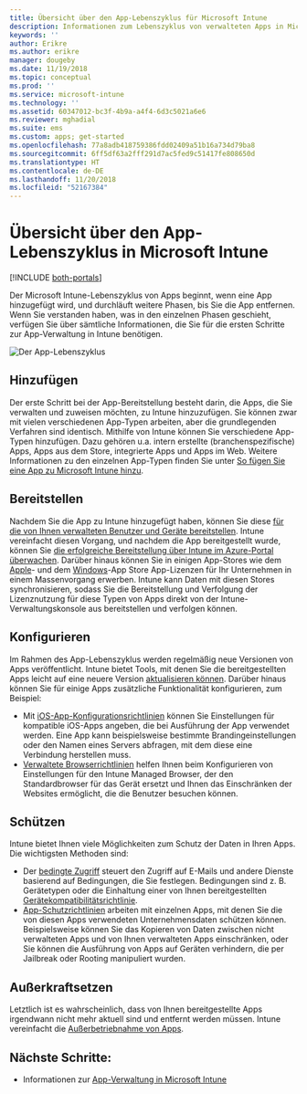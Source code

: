 ```yaml
---
title: Übersicht über den App-Lebenszyklus für Microsoft Intune
description: Informationen zum Lebenszyklus von verwalteten Apps in Microsoft Intune. Der App-Lebenszyklus umfasst das Hinzufügen, Bereitstellen, Konfigurieren, und Außerkraftsetzen von Apps.
keywords: ''
author: Erikre
ms.author: erikre
manager: dougeby
ms.date: 11/19/2018
ms.topic: conceptual
ms.prod: ''
ms.service: microsoft-intune
ms.technology: ''
ms.assetid: 60347012-bc3f-4b9a-a4f4-6d3c5021a6e6
ms.reviewer: mghadial
ms.suite: ems
ms.custom: apps; get-started
ms.openlocfilehash: 77a8adb418759386fdd02409a51b16a734d79ba8
ms.sourcegitcommit: 6ff5df63a2fff291d7ac5fed9c51417fe808650d
ms.translationtype: HT
ms.contentlocale: de-DE
ms.lasthandoff: 11/20/2018
ms.locfileid: "52167384"
---
```

# <a name="overview-of-the-app-lifecycle-in-microsoft-intune"></a>Übersicht über den App-Lebenszyklus in Microsoft Intune

[!INCLUDE [both-portals](./includes/note-for-both-portals.md)]

Der Microsoft Intune-Lebenszyklus von Apps beginnt, wenn eine App hinzugefügt wird, und durchläuft weitere Phasen, bis Sie die App entfernen. Wenn Sie verstanden haben, was in den einzelnen Phasen geschieht, verfügen Sie über sämtliche Informationen, die Sie für die ersten Schritte zur App-Verwaltung in Intune benötigen.

![Der App-Lebenszyklus](./media/app-lifecycle.png "Der Intune-App-Lebenszyklus")

## <a name="add"></a>Hinzufügen

Der erste Schritt bei der App-Bereitstellung besteht darin, die Apps, die Sie verwalten und zuweisen möchten, zu Intune hinzuzufügen. Sie können zwar mit vielen verschiedenen App-Typen arbeiten, aber die grundlegenden Verfahren sind identisch. Mithilfe von Intune können Sie verschiedene App-Typen hinzufügen. Dazu gehören u.a. intern erstellte (branchenspezifische) Apps, Apps aus dem Store, integrierte Apps und Apps im Web. Weitere Informationen zu den einzelnen App-Typen finden Sie unter [So fügen Sie eine App zu Microsoft Intune hinzu](apps-add.md). 

## <a name="deploy"></a>Bereitstellen

Nachdem Sie die App zu Intune hinzugefügt haben, können Sie diese [für die von Ihnen verwalteten Benutzer und Geräte bereitstellen](apps-deploy.md). Intune vereinfacht diesen Vorgang, und nachdem die App bereitgestellt wurde, können Sie [die erfolgreiche Bereitstellung über Intune im Azure-Portal überwachen](apps-monitor.md). Darüber hinaus können Sie in einigen App-Stores wie dem [Apple](vpp-apps-ios.md)- und dem [Windows](windows-store-for-business.md)-App Store App-Lizenzen für Ihr Unternehmen in einem Massenvorgang erwerben. Intune kann Daten mit diesen Stores synchronisieren, sodass Sie die Bereitstellung und Verfolgung der Lizenznutzung für diese Typen von Apps direkt von der Intune-Verwaltungskonsole aus bereitstellen und verfolgen können.

## <a name="configure"></a>Konfigurieren

Im Rahmen des App-Lebenszyklus werden regelmäßig neue Versionen von Apps veröffentlicht. Intune bietet Tools, mit denen Sie die bereitgestellten Apps leicht auf eine neuere Version [aktualisieren können](apps-add.md). Darüber hinaus können Sie für einige Apps zusätzliche Funktionalität konfigurieren, zum Beispiel:
- Mit [iOS-App-Konfigurationsrichtlinien](app-configuration-policies-use-ios.md) können Sie Einstellungen für kompatible iOS-Apps angeben, die bei Ausführung der App verwendet werden. Eine App kann beispielsweise bestimmte Brandingeinstellungen oder den Namen eines Servers abfragen, mit dem diese eine Verbindung herstellen muss.
- [Verwaltete Browserrichtlinien](app-configuration-managed-browser.md) helfen Ihnen beim Konfigurieren von Einstellungen für den Intune Managed Browser, der den Standardbrowser für das Gerät ersetzt und Ihnen das Einschränken der Websites ermöglicht, die die Benutzer besuchen können.

## <a name="protect"></a>Schützen

Intune bietet Ihnen viele Möglichkeiten zum Schutz der Daten in Ihren Apps. Die wichtigsten Methoden sind:
- Der [bedingte Zugriff](conditional-access.md) steuert den Zugriff auf E-Mails und andere Dienste basierend auf Bedingungen, die Sie festlegen. Bedingungen sind z. B. Gerätetypen oder die Einhaltung einer von Ihnen bereitgestellten [Gerätekompatibilitätsrichtlinie](device-compliance.md).
- [App-Schutzrichtlinien](app-protection-policy.md) arbeiten mit einzelnen Apps, mit denen Sie die von diesen Apps verwendeten Unternehmensdaten schützen können. Beispielsweise können Sie das Kopieren von Daten zwischen nicht verwalteten Apps und von Ihnen verwalteten Apps einschränken, oder Sie können die Ausführung von Apps auf Geräten verhindern, die per Jailbreak oder Rooting manipuliert wurden.

## <a name="retire"></a>Außerkraftsetzen

Letztlich ist es wahrscheinlich, dass von Ihnen bereitgestellte Apps irgendwann nicht mehr aktuell sind und entfernt werden müssen. Intune vereinfacht die [Außerbetriebnahme von Apps](device-management.md).

## <a name="next-steps"></a>Nächste Schritte:

- Informationen zur [App-Verwaltung in Microsoft Intune](app-management.md)
